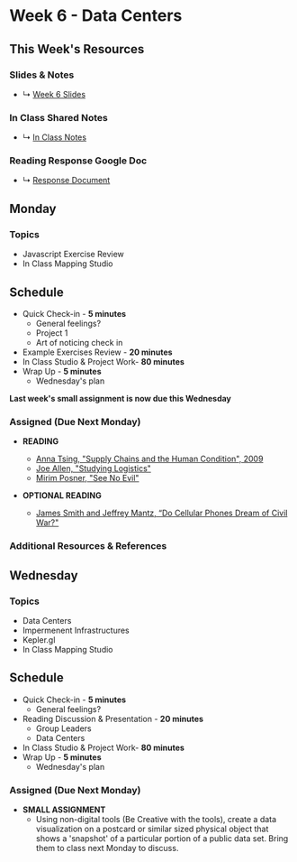 # Week 6 - Data Centers 


## This Week's Resources

### Slides & Notes 
* ↳ [Week 6 Slides]()
### In Class Shared Notes
* ↳ [In Class Notes](https://docs.google.com/document/d/1v2XqOosts9svJJ-VPiQWGzaDlGUvF5M6oRVBcvclF5c/edit?usp=sharing)
### Reading Response Google Doc
* ↳ [Response Document](https://docs.google.com/document/d/1z9RFLIPTfHzS9kKKNdszuYYRxVgrxREBAZ1X29DAJfs/edit?usp=sharing)


## Monday 

### Topics
* Javascript Exercise Review
* In Class Mapping Studio

## Schedule
* Quick Check-in - __5 minutes__
    * General feelings?
    * Project 1 
    * Art of noticing check in
* Example Exercises Review - __20 minutes__
* In Class Studio & Project Work- __80 minutes__ 
* Wrap Up -  __5 minutes__
    * Wednesday's plan

__Last week's small assignment is now due this Wednesday__

### Assigned (**Due Next Monday**)

* **READING**
    * [Anna Tsing, "Supply Chains and the Human Condition", 2009 ](https://www.are.na/block/14670672)
    * [Joe Allen, "Studying Logistics"](https://www.jacobinmag.com/2015/02/logistics-industry-organizing-labor/)
    * [Mirim Posner, "See No Evil"](https://logicmag.io/scale/see-no-evil/)

* **OPTIONAL READING**
    * [James Smith and Jeffrey Mantz, “Do Cellular Phones Dream of Civil War?"](https://www.are.na/block/14670532)


### Additional Resources & References


## Wednesday


### Topics
* Data Centers
* Impermenent Infrastructures
* Kepler.gl
* In Class Mapping Studio

## Schedule
* Quick Check-in - __5 minutes__
    * General feelings?
* Reading Discussion & Presentation - __20 minutes__
    * Group Leaders 
    * Data Centers 
*  In Class Studio & Project Work- __80 minutes__ 
* Wrap Up -  __5 minutes__
    * Wednesday's plan


### Assigned (**Due Next Monday**)

* **SMALL ASSIGNMENT**
    * Using non-digital tools (Be Creative with the tools), create a data visualization on a postcard or similar sized physical object that shows a 'snapshot' of a particular portion of a public data set. Bring them to class next Monday to discuss.